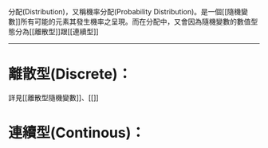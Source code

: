 分配(Distribution)，又稱機率分配(Probability Distribution)。是一個[[隨機變數]]所有可能的元素其發生機率之呈現。而在分配中，又會因為隨機變數的數值型態分為[[離散型]]跟[[連續型]]
- - -
# 離散型(Discrete)：
詳見[[離散型隨機變數]]、[[]]

# 連續型(Continous)：